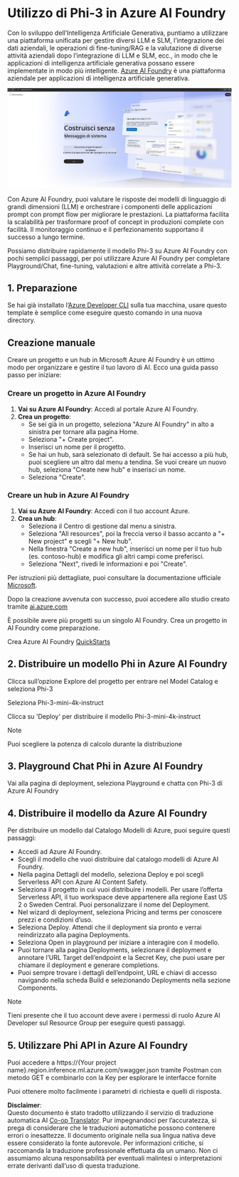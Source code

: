 <!--
CO_OP_TRANSLATOR_METADATA:
{
  "original_hash": "3a1e48b628022485aac989c9f733e792",
  "translation_date": "2025-05-09T20:11:05+00:00",
  "source_file": "md/02.QuickStart/AzureAIFoundry_QuickStart.md",
  "language_code": "it"
}
-->
# **Utilizzo di Phi-3 in Azure AI Foundry**

Con lo sviluppo dell’Intelligenza Artificiale Generativa, puntiamo a utilizzare una piattaforma unificata per gestire diversi LLM e SLM, l’integrazione dei dati aziendali, le operazioni di fine-tuning/RAG e la valutazione di diverse attività aziendali dopo l’integrazione di LLM e SLM, ecc., in modo che le applicazioni di intelligenza artificiale generativa possano essere implementate in modo più intelligente. [Azure AI Foundry](https://ai.azure.com) è una piattaforma aziendale per applicazioni di intelligenza artificiale generativa.

![aistudo](../../../../translated_images/aifoundry_home.ffa4fe13d11f26171097f8666a1db96ac0979ffa1adde80374c60d1136c7e1de.it.png)

Con Azure AI Foundry, puoi valutare le risposte dei modelli di linguaggio di grandi dimensioni (LLM) e orchestrare i componenti delle applicazioni prompt con prompt flow per migliorare le prestazioni. La piattaforma facilita la scalabilità per trasformare proof of concept in produzioni complete con facilità. Il monitoraggio continuo e il perfezionamento supportano il successo a lungo termine.

Possiamo distribuire rapidamente il modello Phi-3 su Azure AI Foundry con pochi semplici passaggi, per poi utilizzare Azure AI Foundry per completare Playground/Chat, fine-tuning, valutazioni e altre attività correlate a Phi-3.

## **1. Preparazione**

Se hai già installato l’[Azure Developer CLI](https://learn.microsoft.com/azure/developer/azure-developer-cli/overview?WT.mc_id=aiml-138114-kinfeylo) sulla tua macchina, usare questo template è semplice come eseguire questo comando in una nuova directory.

## Creazione manuale

Creare un progetto e un hub in Microsoft Azure AI Foundry è un ottimo modo per organizzare e gestire il tuo lavoro di AI. Ecco una guida passo passo per iniziare:

### Creare un progetto in Azure AI Foundry

1. **Vai su Azure AI Foundry**: Accedi al portale Azure AI Foundry.
2. **Crea un progetto**:
   - Se sei già in un progetto, seleziona "Azure AI Foundry" in alto a sinistra per tornare alla pagina Home.
   - Seleziona "+ Create project".
   - Inserisci un nome per il progetto.
   - Se hai un hub, sarà selezionato di default. Se hai accesso a più hub, puoi scegliere un altro dal menu a tendina. Se vuoi creare un nuovo hub, seleziona "Create new hub" e inserisci un nome.
   - Seleziona "Create".

### Creare un hub in Azure AI Foundry

1. **Vai su Azure AI Foundry**: Accedi con il tuo account Azure.
2. **Crea un hub**:
   - Seleziona il Centro di gestione dal menu a sinistra.
   - Seleziona "All resources", poi la freccia verso il basso accanto a "+ New project" e scegli "+ New hub".
   - Nella finestra "Create a new hub", inserisci un nome per il tuo hub (es. contoso-hub) e modifica gli altri campi come preferisci.
   - Seleziona "Next", rivedi le informazioni e poi "Create".

Per istruzioni più dettagliate, puoi consultare la documentazione ufficiale [Microsoft](https://learn.microsoft.com/azure/ai-studio/how-to/create-projects).

Dopo la creazione avvenuta con successo, puoi accedere allo studio creato tramite [ai.azure.com](https://ai.azure.com/)

È possibile avere più progetti su un singolo AI Foundry. Crea un progetto in AI Foundry come preparazione.

Crea Azure AI Foundry [QuickStarts](https://learn.microsoft.com/azure/ai-studio/quickstarts/get-started-code)

## **2. Distribuire un modello Phi in Azure AI Foundry**

Clicca sull’opzione Explore del progetto per entrare nel Model Catalog e seleziona Phi-3

Seleziona Phi-3-mini-4k-instruct

Clicca su 'Deploy' per distribuire il modello Phi-3-mini-4k-instruct

> [!NOTE]
>
> Puoi scegliere la potenza di calcolo durante la distribuzione

## **3. Playground Chat Phi in Azure AI Foundry**

Vai alla pagina di deployment, seleziona Playground e chatta con Phi-3 di Azure AI Foundry

## **4. Distribuire il modello da Azure AI Foundry**

Per distribuire un modello dal Catalogo Modelli di Azure, puoi seguire questi passaggi:

- Accedi ad Azure AI Foundry.
- Scegli il modello che vuoi distribuire dal catalogo modelli di Azure AI Foundry.
- Nella pagina Dettagli del modello, seleziona Deploy e poi scegli Serverless API con Azure AI Content Safety.
- Seleziona il progetto in cui vuoi distribuire i modelli. Per usare l’offerta Serverless API, il tuo workspace deve appartenere alla regione East US 2 o Sweden Central. Puoi personalizzare il nome del Deployment.
- Nel wizard di deployment, seleziona Pricing and terms per conoscere prezzi e condizioni d’uso.
- Seleziona Deploy. Attendi che il deployment sia pronto e verrai reindirizzato alla pagina Deployments.
- Seleziona Open in playground per iniziare a interagire con il modello.
- Puoi tornare alla pagina Deployments, selezionare il deployment e annotare l’URL Target dell’endpoint e la Secret Key, che puoi usare per chiamare il deployment e generare completions.
- Puoi sempre trovare i dettagli dell’endpoint, URL e chiavi di accesso navigando nella scheda Build e selezionando Deployments nella sezione Components.

> [!NOTE]
> Tieni presente che il tuo account deve avere i permessi di ruolo Azure AI Developer sul Resource Group per eseguire questi passaggi.

## **5. Utilizzare Phi API in Azure AI Foundry**

Puoi accedere a https://{Your project name}.region.inference.ml.azure.com/swagger.json tramite Postman con metodo GET e combinarlo con la Key per esplorare le interfacce fornite

Puoi ottenere molto facilmente i parametri di richiesta e quelli di risposta.

**Disclaimer**:  
Questo documento è stato tradotto utilizzando il servizio di traduzione automatica AI [Co-op Translator](https://github.com/Azure/co-op-translator). Pur impegnandoci per l’accuratezza, si prega di considerare che le traduzioni automatiche possono contenere errori o inesattezze. Il documento originale nella sua lingua nativa deve essere considerato la fonte autorevole. Per informazioni critiche, si raccomanda la traduzione professionale effettuata da un umano. Non ci assumiamo alcuna responsabilità per eventuali malintesi o interpretazioni errate derivanti dall’uso di questa traduzione.